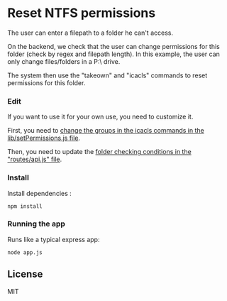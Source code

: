 # Reset NTFS permissions

The user can enter a filepath to a folder he can't access.

On the backend, we check that the user can change permissions for this folder (check by regex and filepath length). In this example, the user can only change files/folders in a P:\ drive.

The system then use the "takeown" and "icacls" commands to reset permissions for this folder.

### Edit

If you want to use it for your own use, you need to customize it.

First, you need to [change the groups in the icacls commands in the lib/setPermissions.js file](https://github.com/leeroybrun/node-reset-ntfs-permissions/blob/master/lib/setPermissions.js#L43-L61).

Then, you need to update the [folder checking conditions in the "routes/api.js" file](https://github.com/leeroybrun/node-reset-ntfs-permissions/blob/master/routes/api.js#L25-L45).

### Install

Install dependencies :

    npm install

### Running the app

Runs like a typical express app:

    node app.js



## License
MIT
